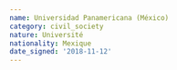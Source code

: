```yaml
---
name: Universidad Panamericana (México)
category: civil_society
nature: Université
nationality: Mexique
date_signed: '2018-11-12'
---
```

    